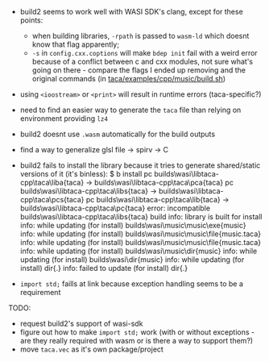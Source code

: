 
- build2 seems to work well with WASI SDK's clang, except for these points:
  - when building libraries, `-rpath` is passed to `wasm-ld` which doesnt know that flag apparently;
  - `-s` in `config.cxx.coptions` will make `bdep init` fail with a weird error because of a conflict between c and cxx modules, not sure what's going on there - compare the flags I ended up removing and the original commands (in [taca/examples/cpp/music/build.sh](https://github.com/contextfreeinfo/taca/blob/main/examples/cpp/music/build.sh))

- using `<ioostream>` or `<print>` will result in runtime errors (taca-specific?)
- need to find an easier way to generate the `taca` file than relying on environment providing `lz4`
- build2 doesnt use `.wasm` automatically for the build outputs
- find a way to generalize glsl file -> spirv -> C
- build2 fails to install the library because it tries to generate shared/static versions of it (it's binless):
    $ b install
    pc builds\wasi\libtaca-cpp\taca\liba{taca} -> builds\wasi\libtaca-cpp\taca\pca{taca}
    pc builds\wasi\libtaca-cpp\taca\libs{taca} -> builds\wasi\libtaca-cpp\taca\pcs{taca}
    pc builds\wasi\libtaca-cpp\taca\lib{taca} -> builds\wasi\libtaca-cpp\taca\pc{taca}
    error: incompatible builds\wasi\libtaca-cpp\taca\libs{taca} build
      info: library is built for install
      info: while updating (for install) builds\wasi\music\music\exe{music}
      info: while updating (for install) builds\wasi\music\music\file{music.taca}
      info: while updating (for install) builds\wasi\music\music\file{music.taca}
      info: while updating (for install) builds\wasi\music\dir{music\}
      info: while updating (for install) builds\wasi\dir{music\}
      info: while updating (for install) dir{.\}
    info: failed to update (for install) dir{.\}

- `import std;` faills at link because exception handling seems to be a requirement

TODO:
- request build2's support of wasi-sdk
- figure out how to make `import std;` work (with or without exceptions - are they really required with wasm or is there a way to support them?)
- move `taca.vec` as it's own package/project
